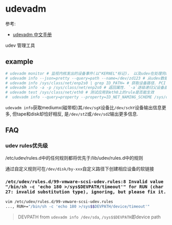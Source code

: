 # udevadm
参考:
- [udevadm 中文手册](http://www.jinbuguo.com/systemd/udevadm.html)

udev 管理工具

## example
```bash
# udevadm monitor # 监视内核发出的设备事件(以"KERNEL"标记)， 以及udev在处理完udev规则之后发出的事件(以"UDEV"标记)，并在控制台上输出事件的设备路径(devpath)
# udevadm info --json=pretty --query=path --name=/dev/zd123 # 从udev数据库中提取设备信息
# udevadm info /sys/class/net/enp2s0 | grep ID_PATH= # 获取设备路径. PCI ID 是连接到系统的设备的唯一标识符.
# udevadm info -a -p /sys/class/net/enp2s0 # 返回属性. `-a`逐级递归父设备直到sysfs的根节点
# udevadm test /sys/class/net/eth0 # 测试应用到eth0上的rule是否能生效
#  udevadm info --query=property --property=ID_NET_NAMING_SCHEME /sys/class/net/eno1np0' # 查看网络接口的 ID_NET_NAMING_SCHEME 属性，来识别os当前使用的命名方案
```

`udevadm info`获取mediumx(磁带柜)其`/dev/sgX`设备比`/dev/schY`设备输出信息更多, 但tape和disk却恰好相反, 是`/dev/stZ`或`/dev/sdZ`输出更多信息.

## FAQ
### udev rules优先级
/etc/udev/rules.d中的任何规则都将优先于/lib/udev/rules.d中的规则

通过自定义规则可在`/dev/disk/by-xxx`自定义路径下创建相应设备的软链接

### `/etc/udev/rules.d/99-vmware-scsi-udev.rules:8 Invalid value "/bin/sh -c 'echo 180 >/sys$DEVPATH/timeout'" for RUN (char 27: invalid substitution type), ignoring, but please fix it.`
```bash
vim /etc/udev/rules.d/99-vmware-scsi-udev.rules
..., RUN+="/bin/sh -c 'echo 180 >/sys$$DEVPATH/device/timeout'"
```

> DEVPATH from `udevadm info /dev/sda`, `/sys$$DEVPATH`即device path

